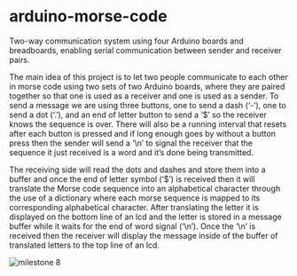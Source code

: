 # arduino-morse-code
Two-way communication system using four Arduino boards and breadboards, enabling serial communication between sender and receiver pairs.

The main idea of this project is to let two people communicate to each other in morse code using two sets of two Arduino boards, where they are paired together so that one is used as a receiver and one is used as a sender. To send a message we are using three buttons, one to send a dash (‘-’), one to send a dot (‘.’), and an end of letter button to send a ‘$’ so the receiver knows the sequence is over. There will also be a running interval that resets after each button is pressed and if long enough goes by without a button press then the sender will send a ‘\n’ to signal the receiver that the sequence it just received is a word and it’s done being transmitted.

The receiving side will read the dots and dashes and store them into a buffer and once the end of letter symbol (‘$’) is received then it will translate the Morse code sequence into an alphabetical character through the use of a dictionary where each morse sequence is mapped to its corresponding alphabetical character. After translating the letter it is displayed on the bottom line of an lcd and the letter is stored in a message buffer while it waits for the end of word signal (‘\n’). Once the ‘\n’ is received then the receiver will display the message inside of the buffer of translated letters to the top line of an lcd.


![milestone 8](https://github.com/user-attachments/assets/da9277ba-6664-4da7-afde-48d413fd2b2e)
